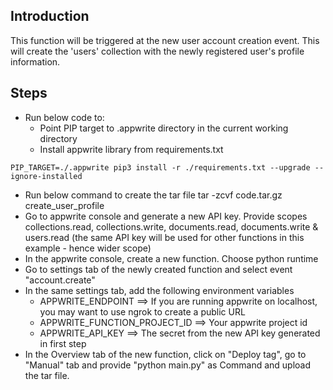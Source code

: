 ## Introduction
This function will be triggered at the new user account creation event. This will create the 'users' collection with the newly registered user's profile information.

## Steps
* Run below code to:
    * Point PIP target to .appwrite directory in the current working directory
    * Install appwrite library from requirements.txt
```
PIP_TARGET=./.appwrite pip3 install -r ./requirements.txt --upgrade --ignore-installed
```
* Run below command to create the tar file
tar -zcvf code.tar.gz create_user_profile
* Go to appwrite console and generate a new API key. Provide scopes collections.read, collections.write, documents.read, documents.write & users.read (the same API key will be used for other functions in this example - hence wider scope)
* In the appwrite console, create a new function. Choose python runtime
* Go to settings tab of the newly created function and select event "account.create"
* In the same settings tab, add the following environment variables
    * APPWRITE_ENDPOINT ==> If you are running appwrite on localhost, you may want to use ngrok to create a public URL
    * APPWRITE_FUNCTION_PROJECT_ID ==> Your appwrite project id
    * APPWRITE_API_KEY ==> The secret from the new API key generated in first step
* In the Overview tab of the new function, click on "Deploy tag", go to "Manual" tab and provide "python main.py" as Command and upload the tar file.

